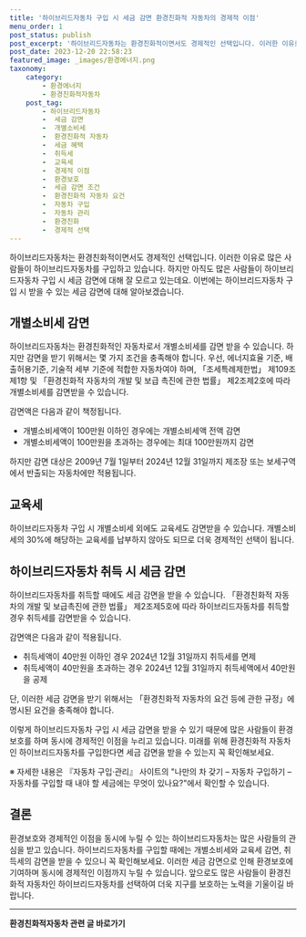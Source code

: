 ```yaml
---
title: '하이브리드자동차 구입 시 세금 감면 환경친화적 자동차의 경제적 이점'
menu_order: 1
post_status: publish
post_excerpt: '하이브리드자동차는 환경친화적이면서도 경제적인 선택입니다. 이러한 이유로 많은 사람들이 하이브리드자동차를 구입하고 있습니다. 하지만 아직도 많은 사람들이 하이브리드자동차 구입 시 세금 감면에 대해 잘 모르고 있는데요. 이번에는 하이브리드자동차 구입 시 받을 수 있는 세금 감면에 대해 알아보겠습니다.'
post_date: 2023-12-20 22:58:23
featured_image: _images/환경에너지.png
taxonomy:
    category:
        - 환경에너지
        - 환경친화적자동차
    post_tag:
        - 하이브리드자동차
        -  세금 감면
        -  개별소비세
        -  환경친화적 자동차
        -  세금 혜택
        -  취득세
        -  교육세
        -  경제적 이점
        -  환경보호
        -  세금 감면 조건
        -  환경친화적 자동차 요건
        -  자동차 구입
        -  자동차 관리
        -  환경친화
        -  경제적 선택
---
```



하이브리드자동차는 환경친화적이면서도 경제적인 선택입니다. 이러한 이유로 많은 사람들이 하이브리드자동차를 구입하고 있습니다. 하지만 아직도 많은 사람들이 하이브리드자동차 구입 시 세금 감면에 대해 잘 모르고 있는데요. 이번에는 하이브리드자동차 구입 시 받을 수 있는 세금 감면에 대해 알아보겠습니다.

## 개별소비세 감면

하이브리드자동차는 환경친화적인 자동차로서 개별소비세를 감면 받을 수 있습니다. 하지만 감면을 받기 위해서는 몇 가지 조건을 충족해야 합니다. 우선, 에너지효율 기준, 배출허용기준, 기술적 세부 기준에 적합한 자동차여야 하며, 「조세특례제한법」 제109조제1항 및 「환경친화적 자동차의 개발 및 보급 촉진에 관한 법률」 제2조제2호에 따라 개별소비세를 감면받을 수 있습니다.

감면액은 다음과 같이 책정됩니다.
- 개별소비세액이 100만원 이하인 경우에는 개별소비세액 전액 감면
- 개별소비세액이 100만원을 초과하는 경우에는 최대 100만원까지 감면

하지만 감면 대상은 2009년 7월 1일부터 2024년 12월 31일까지 제조장 또는 보세구역에서 반출되는 자동차에만 적용됩니다.

## 교육세

하이브리드자동차 구입 시 개별소비세 외에도 교육세도 감면받을 수 있습니다. 개별소비세의 30%에 해당하는 교육세를 납부하지 않아도 되므로 더욱 경제적인 선택이 됩니다.

## 하이브리드자동차 취득 시 세금 감면

하이브리드자동차를 취득할 때에도 세금 감면을 받을 수 있습니다. 「환경친화적 자동차의 개발 및 보급촉진에 관한 법률」 제2조제5호에 따라 하이브리드자동차를 취득할 경우 취득세를 감면받을 수 있습니다.

감면액은 다음과 같이 적용됩니다.
- 취득세액이 40만원 이하인 경우 2024년 12월 31일까지 취득세를 면제
- 취득세액이 40만원을 초과하는 경우 2024년 12월 31일까지 취득세액에서 40만원을 공제

단, 이러한 세금 감면을 받기 위해서는 「환경친화적 자동차의 요건 등에 관한 규정」에 명시된 요건을 충족해야 합니다.

이렇게 하이브리드자동차 구입 시 세금 감면을 받을 수 있기 때문에 많은 사람들이 환경보호를 하며 동시에 경제적인 이점을 누리고 있습니다. 미래를 위해 환경친화적 자동차인 하이브리드자동차를 구입한다면 세금 감면을 받을 수 있는지 꼭 확인해보세요.

※ 자세한 내용은 『자동차 구입·관리』 사이트의 "나만의 차 갖기 – 자동차 구입하기 – 자동차를 구입할 때 내야 할 세금에는 무엇이 있나요?"에서 확인할 수 있습니다.

## 결론

환경보호와 경제적인 이점을 동시에 누릴 수 있는 하이브리드자동차는 많은 사람들의 관심을 받고 있습니다. 하이브리드자동차를 구입할 때에는 개별소비세와 교육세 감면, 취득세의 감면을 받을 수 있으니 꼭 확인해보세요. 이러한 세금 감면으로 인해 환경보호에 기여하며 동시에 경제적인 이점까지 누릴 수 있습니다. 앞으로도 많은 사람들이 환경친화적 자동차인 하이브리드자동차를 선택하여 더욱 지구를 보호하는 노력을 기울이길 바랍니다.
<!-- wp:separator -->
<hr class="wp-block-separator has-alpha-channel-opacity"/>
<!-- /wp:separator -->

<!-- wp:group {"backgroundColor":"base","layout":{"type":"constrained"}} -->
<div class="wp-block-group has-base-background-color has-background"><!-- wp:paragraph {"align":"center","fontSize":"medium"} -->
<p class="has-text-align-center has-large-font-size"><strong>환경친화적자동차 관련 글 바로가기</strong></p>
<!-- /wp:paragraph -->


<!-- wp:latest-posts
{"categories":[{"id":36367,"count":19,"description":"","link":"https://uknowlaw.com/category/%ed%99%98%ea%b2%bd%ec%b9%9c%ed%99%94%ec%a0%81%ec%9e%90%eb%8f%99%ec%b0%a8/","name":"환경친화적자동차","slug":"환경친화적자동차","taxonomy":"category","parent":0,"meta":[],"_links":{"self":[{"href":"https://uknowlaw.com/wp-json/wp/v2/categories/36367"}],"collection":[{"href":"https://uknowlaw.com/wp-json/wp/v2/categories"}],"about":[{"href":"https://uknowlaw.com/wp-json/wp/v2/taxonomies/category"}],"wp:post_type":[{"href":"https://uknowlaw.com/wp-json/wp/v2/posts?categories=36367"}],"curies":[{"name":"wp","href":"https://api.w.org/{rel}","templated":true}]}}],"postsToShow":100,"excerptLength":28,"postLayout":"grid","columns":2,"featuredImageAlign":"left","featuredImageSizeSlug":"large","fontSize":"small"} /--></div>
<!-- /wp:group -->